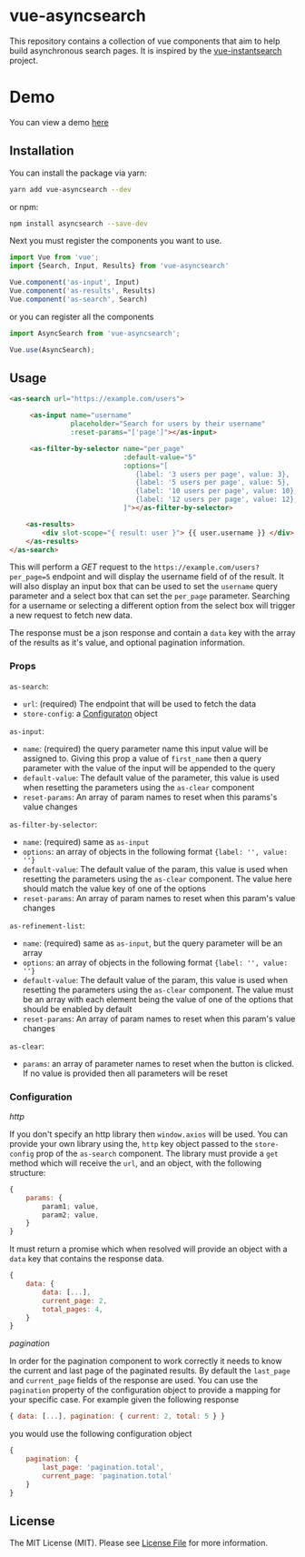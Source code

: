 # vue-asyncsearch

This repository contains a collection of vue components that aim to help build asynchronous search pages.
It is inspired by the [vue-instantsearch](https://github.com/algolia/vue-instantsearch) project.

# Demo

You can view a demo [here](https://dzava.github.io/vue-asyncsearch/)

## Installation

You can install the package via yarn:

```bash
yarn add vue-asyncsearch --dev
```

or npm:

```bash
npm install asyncsearch --save-dev
```

Next you must register the components you want to use.
```js
import Vue from 'vue';
import {Search, Input, Results} from 'vue-asyncsearch'

Vue.component('as-input', Input)
Vue.component('as-results', Results)
Vue.component('as-search', Search)
```

or you can register all the components
```js
import AsyncSearch from 'vue-asyncsearch';

Vue.use(AsyncSearch);
```

## Usage
```html
<as-search url="https://example.com/users">

	 <as-input name="username"
     		   placeholder="Search for users by their username"
               :reset-params="['page']"></as-input>

     <as-filter-by-selector name="per_page"
                            :default-value="5"
                            :options="[
                               {label: '3 users per page', value: 3},
                               {label: '5 users per page', value: 5},
                               {label: '10 users per page', value: 10},
                               {label: '12 users per page', value: 12},
                            ]"></as-filter-by-selector>

    <as-results>
        <div slot-scope="{ result: user }"> {{ user.username }} </div>
    </as-results>
</as-search>
```

This will perform a *GET* request to the `https://example.com/users?per_page=5` endpoint and will display the
username field of of the result.
It will also display an input box that can be used to set the `username` query parameter
and a select box that can set the `per_page` parameter. Searching for a username or selecting a different option
from the select box will trigger a new request to fetch new data.

The response must be a json response and contain a `data` key with the array of the results as it's value, and optional
pagination information.


### Props
`as-search`:
* `url`: (required) The endpoint that will be used to fetch the data
* `store-config`: a [Configuraton](#configuration) object

`as-input`:
* `name`: (required) the query parameter name this input value will be assigned to. Giving this prop a value of `first_name`
then a query parameter with the value of the input will be appended to the query
* `default-value`: The default value of the parameter, this value is used when resetting the parameters using the `as-clear` component
* `reset-params`: An array of param names to reset when this params's value changes

`as-filter-by-selector`:
* `name`: (required) same as `as-input`
* `options`: an array of objects in the following format `{label: '', value: ''}`
* `default-value`: The default value of the param, this value is used when resetting the parameters using the `as-clear` component. The value here should match the value key of one of the options
* `reset-params`: An array of param names to reset when this param's value changes


`as-refinement-list`:
* `name`: (required) same as `as-input`, but the query parameter will be an array
* `options`: an array of objects in the following format `{label: '', value: ''}`
* `default-value`: The default value of the param, this value is used when resetting the parameters using the `as-clear` component. The value must be an array with each element
being the value of one of the options that should be enabled by default
* `reset-params`: An array of param names to reset when this param's value changes

`as-clear`:
* `params`: an array of parameter names to reset when the button is clicked. If no value is provided then all parameters will be reset

### Configuration

*http*

If you don't specify an http library then `window.axios` will be used.
You can provide your own library using the, `http` key object passed to the `store-config` prop of the `as-search` component.
The library must provide a `get` method which will receive the `url`, and an object, with the following structure:
```js
{
    params: {
    	param1; value,
        param2; value,
    }
}
```
It must return a promise which when resolved will provide an object with a `data` key that contains the response data.
```js
{
    data: {
        data: [...],
        current_page: 2,
        total_pages: 4,
    }
}
```

*pagination*

In order for the pagination component to work correctly it needs to know the current and last page of the paginated results.
By default the `last_page` and `current_page` fields of the response are used. You can use the `pagination` property of the
configuration object to provide a mapping for your specific case. For example given the following response
```js
{ data: [...], pagination: { current: 2, total: 5 } }
```
you would use the following configuration object
```js
{
	pagination: {
        last_page: 'pagination.total',
        current_page: 'pagination.total'
    }
}
```

## License

The MIT License (MIT). Please see [License File](LICENSE.md) for more information.
